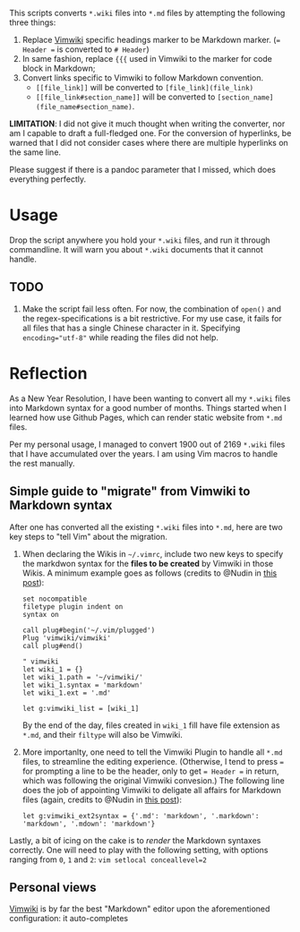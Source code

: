 This scripts converts `*.wiki` files into `*.md` files by attempting the
following three things:
1. Replace [Vimwiki](https://github.com/vimwiki/vimwiki) specific headings
   marker to be Markdown marker. (`= Header =` is converted to `# Header`)
2. In same fashion, replace `{{{` used in Vimwiki to the marker for code block
   in Markdown;
3. Convert links specific to Vimwiki to follow Markdown convention.
   * `[[file_link]]` will be converted to `[file_link](file_link)` 
   * `[[file_link#section_name]]` will be converted to
     `[section_name](file_name#section_name)`.

**LIMITATION**: I did not give it much thought when writing the converter, nor
am I capable to draft a full-fledged one. For the conversion of hyperlinks, be
warned that I did not consider cases where there are multiple hyperlinks on the
same line.

Please suggest if there is a pandoc parameter that I missed, which does
everything perfectly.
   
     
# Usage
Drop the script anywhere you hold your `*.wiki` files, and run it  through
commandline. It will warn you about `*.wiki` documents that it cannot handle.




## TODO
1. Make the script fail less often.
For now, the combination of `open()` and the regex-specifications is a bit
restrictive. For my use case, it fails for all files that has a single Chinese
character in it. Specifying `encoding="utf-8"` while reading the files did not
help.

# Reflection 

As a New Year Resolution, I have been wanting to convert all my `*.wiki` files
into Markdown syntax for a good number of months. Things started when I learned
how use Github Pages, which can render static website from `*.md` files.

Per my personal usage, I managed to convert 1900 out of 2169 `*.wiki` files that
I have accumulated over the years. I am using Vim macros to handle the rest
manually.

## Simple guide to "migrate" from Vimwiki to Markdown syntax
After one has converted all the existing `*.wiki` files into `*.md`, here are
two key steps to "tell Vim" about the migration.
1. When declaring the Wikis in `~/.vimrc`, include two new keys to specify the
   markdwon syntax for the **files to be created** by Vimwiki in those Wikis. A
   minimum example goes as follows (credits to @Nudin in [this
   post](https://github.com/vimwiki/vimwiki/issues/576)):
   ```vim
   set nocompatible
   filetype plugin indent on
   syntax on

   call plug#begin('~/.vim/plugged')
   Plug 'vimwiki/vimwiki'
   call plug#end()

   " vimwiki
   let wiki_1 = {}
   let wiki_1.path = '~/vimwiki/'
   let wiki_1.syntax = 'markdown'
   let wiki_1.ext = '.md'

   let g:vimwiki_list = [wiki_1]
   ```
   By the end of the day, files created in `wiki_1` fill have file extension as
   `*.md`, and their `filtype` will also be Vimwiki.
   
2. More importanlty, one need to tell the Vimwiki Plugin to handle all `*.md`
   files, to streamline the editing experience. (Otherwise, I tend to press `=`
   for prompting a line to be the header, only to get `= Header =` in return,
   which was following the original Vimwiki convesion.) The following line
   does the job of appointing Vimwiki to deligate all affairs for Markdown
   files (again, credits to @Nudin in [this
   post](https://github.com/vimwiki/vimwiki/issues/576)):
   ```vim
   let g:vimwiki_ext2syntax = {'.md': 'markdown', '.markdown': 'markdown', '.mdown': 'markdown'}
   ```
    
Lastly, a bit of icing on the cake is to *render* the Markdown syntaxes
correctly. One will need to play with the following setting, with options
ranging from `0`, `1` and `2`:
    ```vim
    setlocal conceallevel=2
    ```
   


## Personal views
[Vimwiki](https://github.com/vimwiki/vimwiki) is by far the best "Markdown"
editor upon the aforementioned configuration: it auto-completes 
